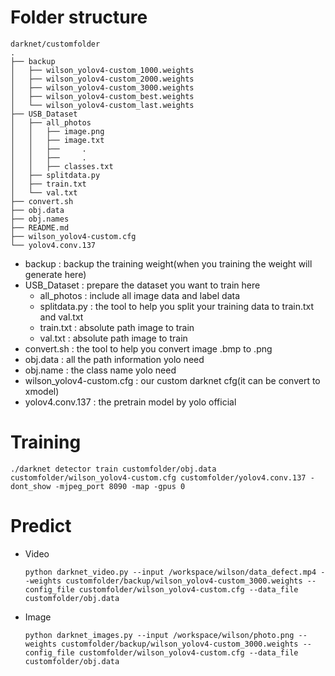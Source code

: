 # Folder structure
```
darknet/customfolder
.
├── backup
│   ├── wilson_yolov4-custom_1000.weights
│   ├── wilson_yolov4-custom_2000.weights
│   ├── wilson_yolov4-custom_3000.weights
│   ├── wilson_yolov4-custom_best.weights
│   └── wilson_yolov4-custom_last.weights
├── USB_Dataset
│   ├── all_photos
│   │   ├── image.png
│   │   ├── image.txt
│   │   ├──     .
│   │   ├──     .
│   │   ├── classes.txt
│   ├── splitdata.py
│   ├── train.txt
│   └── val.txt
├── convert.sh
├── obj.data
├── obj.names
├── README.md
├── wilson_yolov4-custom.cfg
└── yolov4.conv.137

```
- backup : backup the training weight(when you training the weight will generate here)
- USB_Dataset : prepare the dataset you want to train here
    - all_photos : include all image data and label data
    - splitdata.py : the tool to help you split your training data to train.txt and val.txt
    - train.txt : absolute path image to train
    - val.txt : absolute path image to train
- convert.sh : the tool to help you convert image .bmp to .png
- obj.data : all the path information yolo need
- obj.name : the class name yolo need
- wilson_yolov4-custom.cfg : our custom darknet cfg(it can be convert to xmodel)
- yolov4.conv.137 : the pretrain model by yolo official
# Training
```
./darknet detector train customfolder/obj.data customfolder/wilson_yolov4-custom.cfg customfolder/yolov4.conv.137 -dont_show -mjpeg_port 8090 -map -gpus 0
```
# Predict
- Video
    ```
    python darknet_video.py --input /workspace/wilson/data_defect.mp4 --weights customfolder/backup/wilson_yolov4-custom_3000.weights --config_file customfolder/wilson_yolov4-custom.cfg --data_file customfolder/obj.data
    ```
- Image
    ```
    python darknet_images.py --input /workspace/wilson/photo.png --weights customfolder/backup/wilson_yolov4-custom_3000.weights --config_file customfolder/wilson_yolov4-custom.cfg --data_file customfolder/obj.data
    ```
